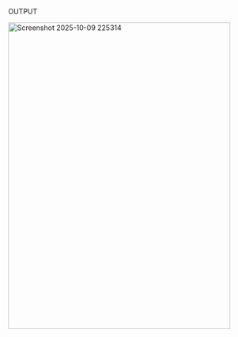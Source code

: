 OUTPUT

<img width="449" height="620" alt="Screenshot 2025-10-09 225314" src="https://github.com/user-attachments/assets/547cd139-44f0-4a23-9f61-2600249df794" />

